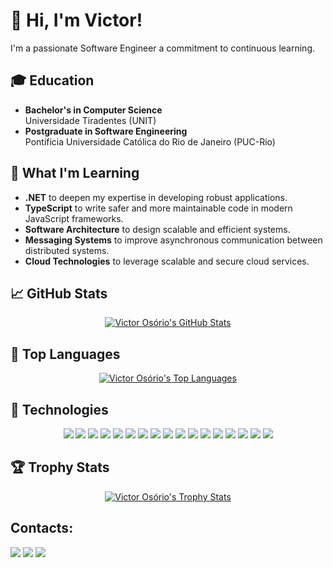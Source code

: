 # 👋 Hi, I'm Victor!

I'm a passionate Software Engineer a commitment to continuous learning.

## 🎓 Education
- **Bachelor's in Computer Science**  
  Universidade Tiradentes (UNIT)
- **Postgraduate in Software Engineering**  
  Pontifícia Universidade Católica do Rio de Janeiro (PUC-Rio)

## 🚀 What I'm Learning
- **.NET** to deepen my expertise in developing robust applications.
- **TypeScript** to write safer and more maintainable code in modern JavaScript frameworks.
- **Software Architecture** to design scalable and efficient systems.
- **Messaging Systems** to improve asynchronous communication between distributed systems.
- **Cloud Technologies** to leverage scalable and secure cloud services.

## 📈 GitHub Stats
<div align="center">
  <a href="https://github.com/VORP2830">
    <img align="center" src="https://github-readme-stats.vercel.app/api?username=VORP2830&show_icons=true&theme=dracula&line_height=27" alt="Victor Osório's GitHub Stats" />
  </a>
</div>

## 🎯 Top Languages
<div align="center">
  <a href="https://github.com/VORP2830">
    <img align="center" src="https://github-readme-stats.vercel.app/api/top-langs/?username=VORP2830&layout=compact&langs_count=7&theme=dark" alt="Victor Osório's Top Languages" />
  </a>
</div>

## 🚀 Technologies
<div align="center">
  <img src="https://img.shields.io/badge/C%23-239120?style=for-the-badge&logo=c-sharp&logoColor=white" />
  <img src="https://img.shields.io/badge/.NET-512BD4?style=for-the-badge&logo=dotnet&logoColor=white" />
  <img src="https://img.shields.io/badge/TypeScript-007ACC?style=for-the-badge&logo=typescript&logoColor=white" />
  <img src="https://img.shields.io/badge/Node.js-43853D?style=for-the-badge&logo=node.js&logoColor=white" />
  <img src="https://img.shields.io/badge/MySQL-00000F?style=for-the-badge&logo=mysql&logoColor=white" />
  <img src="https://img.shields.io/badge/Python-14354C?style=for-the-badge&logo=python&logoColor=white" />
  <img src="https://img.shields.io/badge/JavaScript-F7DF1E?style=for-the-badge&logo=javascript&logoColor=black" />
  <img src="https://img.shields.io/badge/Angular-DD0031?style=for-the-badge&logo=angular&logoColor=white" />
  <img src="https://img.shields.io/badge/Express.js-404D59?style=for-the-badge" />
  <img src="https://img.shields.io/badge/Amazon_AWS-FF9900?style=for-the-badge&logo=amazonaws&logoColor=white" />
  <img src="https://img.shields.io/badge/Railway-131415?style=for-the-badge&logo=railway&logoColor=white" />
  <img src="https://img.shields.io/badge/PostgreSQL-316192?style=for-the-badge&logo=postgresql&logoColor=white" />
  <img src="https://img.shields.io/badge/Microsoft%20SQL%20Server-CC2927?style=for-the-badge&logo=microsoft%20sql%20server&logoColor=white" />
  <img src="https://img.shields.io/badge/Postman-FF6C37?style=for-the-badge&logo=Postman&logoColor=white" />
  <img src="https://img.shields.io/badge/VSCode-0078D4?style=for-the-badge&logo=visual%20studio%20code&logoColor=white" />
  <img src="https://img.shields.io/badge/NestJS-E0234E?style=for-the-badge&logo=nestjs&logoColor=white" />
  <img src="https://img.shields.io/badge/Flutter-02569B?style=for-the-badge&logo=flutter&logoColor=white" />
</div>

## 🏆 Trophy Stats
<div align="center">
  <a href="https://github.com/VORP2830">
    <img align="center" src="https://github-profile-trophy.vercel.app/?username=vorp2830" alt="Victor Osório's Trophy Stats" />
  </a>
</div>

## Contacts:

<div>
<a href = "mailto:victor@vorp.com.br"><img src="https://img.shields.io/badge/Outlook-0078D4?style=for-the-badge&logo=microsoft-outlook&logoColor=white" target="_blank"></a>
<a href="https://www.linkedin.com/in/vorp" target="_blank"><img src="https://img.shields.io/badge/-LinkedIn-%230077B5?style=for-the-badge&logo=linkedin&logoColor=white" target="_blank"></a>   
 <a href="https://www.github.com/VORP2830" target="_blank"><img src="https://img.shields.io/badge/GitHub-100000?style=for-the-badge&logo=github&logoColor=white" target="_blank"></a> 
</div>
